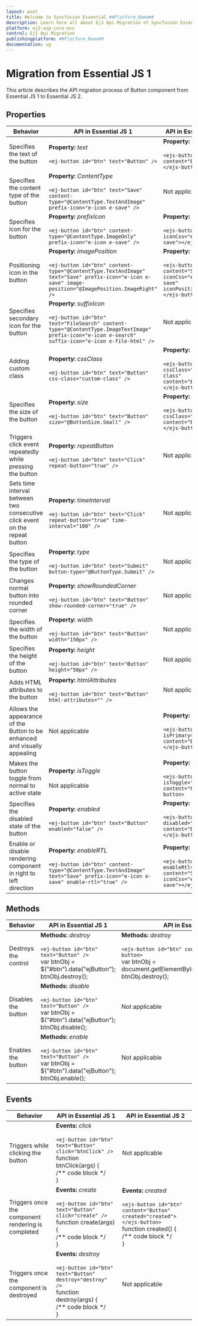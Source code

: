 ```yaml
---
layout: post
title: Welcome to Syncfusion Essential ##Platform_Name##
description: Learn here all about Ej1 Api Migration of Syncfusion Essential ##Platform_Name## widgets based on HTML5 and jQuery.
platform: ej2-asp-core-mvc
control: Ej1 Api Migration
publishingplatform: ##Platform_Name##
documentation: ug
---
```



# Migration from Essential JS 1

This article describes the API migration process of Button component from Essential JS 1 to Essential JS 2.

## Properties

| Behavior | API in Essential JS 1 | API in Essential JS 2 |
| --- | --- | --- |
| Specifies the text of the button | **Property:** *text* <br/><br/> `<ej-button id="btn" text="Button" />` | **Property:** *content* <br/><br/> `<ejs-button id="btn" content="Button"></ejs-button>` |
| Specifies the content type of the button | **Property:** *ContentType* <br/><br/>  `<ej-button id="btn" text="Save" content-type="@ContentType.TextAndImage" prefix-icon="e-icon e-save" />`| Not applicable |
| Specifies icon for the button | **Property:** *prefixIcon* <br/><br/> `<ej-button id="btn" content-type="@ContentType.ImageOnly" prefix-icon="e-icon e-save" />` | **Property:** *iconCss* <br/><br/> `<ejs-button id="btn" iconCss="e-icons e-save"></ejs-button>` |
| Positioning icon in the button | **Property:** *imagePosition* <br/><br/> `<ej-button id="btn" content-type="@ContentType.TextAndImage" text="Save" prefix-icon="e-icon e-save" image-position="@ImagePosition.ImageRight" />`| **Property:** *iconPosition* <br/><br/> `<ejs-button id="btn" content="Save" iconCss="e-icons e-save" iconPosition="Right"></ejs-button>` |
| Specifies secondary icon for the button | **Property:** *suffixIcon* <br/><br/> `<ej-button id="btn" text="FileSearch" content-type="@ContentType.ImageTextImage" prefix-icon="e-icon e-search" suffix-icon="e-icon e-file-html" />` | Not applicable |
| Adding custom class | **Property:** *cssClass* <br/><br/> `<ej-button id="btn" text="Button" css-class="custom-class" />` | **Property:** *cssClass* <br/><br/> `<ejs-button id="btn" cssClass="custom-class" content="Button"></ejs-button>` |
| Specifies the size of the button | **Property:** *size* <br/><br/> `<ej-button id="btn" text="Button" size="@ButtonSize.Small" />` | **Property:** *cssClass* <br/><br/> `<ejs-button id="btn" cssClass="e-small" content="Button"></ejs-button>` |
| Triggers click event repeatedly while pressing the button | **Property:** *repeatButton* <br/><br/> `<ej-button id="btn" text="Click" repeat-button="true" />` | Not applicable |
| Sets time interval between two consecutive click event on the repeat button | **Property:** *timeInterval* <br/><br/> `<ej-button id="btn" text="Click" repeat-button="true" time-interval="100" />` | Not applicable |
| Specifies the type of the button | **Property:** *type* <br/><br/> `<ej-button id="btn" text="Submit" button-type="@ButtonType.Submit" />` | Not applicable |
| Changes normal button into rounded corner | **Property:** *showRoundedCorner* <br/><br/>  `<ej-button id="btn" text="Button" show-rounded-corner="true" />` | Not applicable |
| Specifies the width of the button | **Property:** *width* <br/><br/> `<ej-button id="btn" text="Button" width="150px" />` | Not applicable |
| Specifies the height of the button | **Property:** *height* <br/><br/> `<ej-button id="btn" text="Button" height="50px" />` | Not applicable |
| Adds HTML attributes to the button | **Property:** *htmlAttributes* <br/><br/> `<ej-button id="btn" text="Button" html-attributes="" />` | Not applicable |
| Allows the appearance of the Button to be enhanced and visually appealing | Not applicable | **Property:** *isPrimary* <br/><br/> `<ejs-button id="btn" isPrimary="true" content="Button"></ejs-button>` |
| Makes the button toggle from normal to active state | **Property:** *isToggle* <br/><br/> Not applicable | **Property:** *isToggle* <br/><br/> `<ejs-button id="btn" isToggle="true" content="Play"></ejs-button>`  |
| Specifies the disabled state of the button | **Property:** *enabled* <br/><br/> `<ej-button id="btn" text="Button" enabled="false" />` | **Property:** *disabled* <br/><br/> `<ejs-button id="btn" disabled="true" content="Button"></ejs-button>` |
| Enable or disable rendering component in right to left direction | **Property:** *enableRTL* <br/><br/>  `<ej-button id="btn" content-type="@ContentType.TextAndImage" text="Save" prefix-icon="e-icon e-save" enable-rtl="true" />` | **Property:** *enableRtl* <br/><br/> `<ejs-button id="btn" enableRtl="true" content="Save" iconCss="e-icons e-save"></ejs-button>` |

## Methods

| Behavior | API in Essential JS 1 | API in Essential JS 2 |
| --- | --- | --- |
| Destroys the control | **Methods:** *destroy* <br/><br/> `<ej-button id="btn" text="Button" />` <br/> var btnObj = $("#btn").data("ejButton");<br/>btnObj.destroy(); | **Methods:** *destroy* <br/><br/> `<ejs-button id="btn" content="Button"></ejs-button>` <br/> var btnObj = document.getElementById("btn").ej2_instances[0];<br/>btnObj.destroy(); |
| Disables the button | **Methods:** *disable* <br/><br/> `<ej-button id="btn" text="Button" />` <br/> var btnObj = $("#btn").data("ejButton");<br/>btnObj.disable(); | Not applicable |
| Enables the button | **Methods:** *enable* <br/><br/> `<ej-button id="btn" text="Button" />` <br/> var btnObj = $("#btn").data("ejButton");<br/>btnObj.enable(); | Not applicable |

## Events

| Behavior | API in Essential JS 1 | API in Essential JS 2 |
| --- | --- | --- |
| Triggers while clicking the button | **Events:** *click* <br/><br/> `<ej-button id="btn" text="Button" click="btnClick" />` <br/>function btnClick(args) {<br/>/** code block */<br/>} | Not applicable |
| Triggers once the component rendering is completed | **Events:** *create* <br/><br/> `<ej-button id="btn" text="Button" click="create" />` <br/>function create(args) {<br/>/** code block */<br/>} | **Events:** *created* <br/><br/> `<ejs-button id="btn" content="Button" created="created"></ejs-button>`<br/>function created() {<br/>/** code block */<br/>} |
| Triggers once the component is destroyed | **Events:** *destroy* <br/><br/> `<ej-button id="btn" text="Button" destroy="destroy" />` <br/>function destroy(args) {<br/>/** code block */<br/>} | Not applicable |